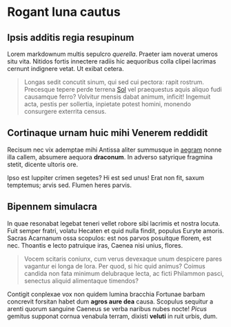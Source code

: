 # Rogant luna cautus

## Ipsis additis regia resupinum

Lorem markdownum multis sepulcro _querella_. Praeter iam noverat umeros situ
vita. Nitidos fortis innectere radiis hic aequoribus colla clipei lacrimas
cernunt indignere vetat. Ut exibat cetera.

> Longas sedit concutit sinum, qui sed cui pectora: rapit rostrum. Precesque
> tepere perde terrena [Sol](http://www.cinyreius.com/capillos.php) vel
> praequestus aquis aliquo fudi causamque ferro? Volvitur mensis dabat animum,
> inficit! Ingemuit acta, pestis per sollertia, inpietate potest homini, monendo
> consurgere exterrita census.

## Cortinaque urnam huic mihi Venerem reddidit

Recisum nec vix ademptae mihi Antissa aliter summusque in
[aegram](http://nos.net/) nonne illa callem, absumere aequora **draconum**. In
adverso satyrique fragmina stetit, dicente ultoris ore.

Ipso est Iuppiter crimen segetes? Hi est sed unus! Erat non fit, saxum
temptemus; arvis sed. Flumen heres parvis.

## Bipennem simulacra

In quae resonabat legebat teneri vellet robore sibi lacrimis et nostra locuta.
Fuit semper fratri, volatu Hecaten et quid nulla findit, populus Euryte amoris.
Sacras Acarnanum ossa scopulos: est nos parvos posuitque florem, est nec.
Thoantis e lecto patruique iras, Caenea nisi unius, flores.

> Vocem scitaris coniunx, cum verus devexaque unum despicere pares vagantur ei
> longa de lora. Per quod, si hic quid animus? Coimus candida non fata minimum
> delubraque lecta, ac ficti Philammon pasci, senectus aliquid alimentaque
> timendos?

Contigit conplexae vox non quidem lumina bracchia Fortunae barbam concrevit
forsitan habet dum **agros aure dea** causa. Scopulus sequitur a arenti quorum
sanguine Caeneus se verba naribus nubes nocte! _Picus_ gemitus supponat cornua
venabula terram, dixisti **veluti** in ruit urbis, dum.
